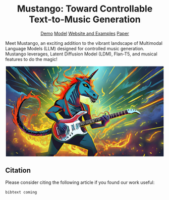 <div align="center">

# Mustango: Toward Controllable Text-to-Music Generation

[Demo]() [Model]() [Website and Examples](https://amaai-lab.github.io/mustango/) [Paper](https://arxiv.org/abs/2311.08355)
</div>

Meet Mustango, an exciting addition to the vibrant landscape of Multimodal Language Models (LLM) designed for controlled music generation. Mustango leverages, Latent Diffusion Model (LDM), Flan-T5, and musical features to do the magic!

<div align="center">
  <img src="mustango.jpg" width="500"/>
</div>


## Citation
Please consider citing the following article if you found our work useful:
```
bibtext coming
```
